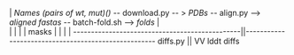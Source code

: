 
| *Names (pairs of wt, mut)()* -- download.py -- > *PDBs* -- align.py --> *aligned fastas* -- batch-fold.sh --> *folds* |  
            |                                                                     |                             |
            |                                                                   masks                           |
            |                                                                     |                             |
            -----------------------------------------------||----------------------------------------------------
                                                         diffs.py
                                                           ||
                                                           VV
                                                        lddt diffs  
